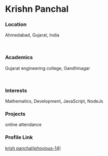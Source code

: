 <h1>Krishn Panchal</h1>
<h3>Location</h3>
<p>
Ahmedabad, Gujarat, India
</p><br>
<h3>Academics</h3>
<p>Gujarat engineering college, Gandhinagar</p><br>

<h3>Interests</h3>
Mathematics,
Development,
JavaScript,
NodeJs

<h3>Projects</h3>
online attendance<br>
<h3>Profile Link</h3>
<a href="https://github.com/phovious-14">krish panchal(phovious-14)</a>
